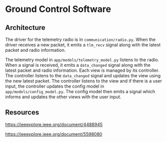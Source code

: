 # Ground Control Software

## Architecture

The driver for the telemetry radio is in `communication/radio.py`. When the driver receives a new packet, it emits a `tlm_recv` signal along with the latest packet and radio information. 

The telemetry model in `app/models/telemetry_model.py` listens to the radio. When a signal is received, it emits a `data_changed` signal along with the latest packet and radio information. Each view is managed by its controller. The controller listens to the `data_changed` signal and updates the view using the new latest packet. The controller listens to the view and if there is a user input, the controller updates the config model in `app/models/config_model.py`. The config model then emits a signal which informs and updates the other views with the user input.

## Resources

https://ieeexplore.ieee.org/document/4488945

https://ieeexplore.ieee.org/document/5598080
